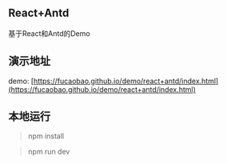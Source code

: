 ## React+Antd
基于React和Antd的Demo

## 演示地址
demo: [https://fucaobao.github.io/demo/react+antd/index.html](https://fucaobao.github.io/demo/react+antd/index.html)

## 本地运行
> npm install

> npm run dev
